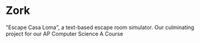 # Zork
"Escape Casa Loma", a text-based escape room simulator. Our culminating project for our AP Computer Science A Course
